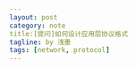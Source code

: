 ```yaml
---
layout: post
category: note
title:[提问]如何设计应用层协议格式
tagline: by 浅墨
tags: [network, protocol]
---
```


